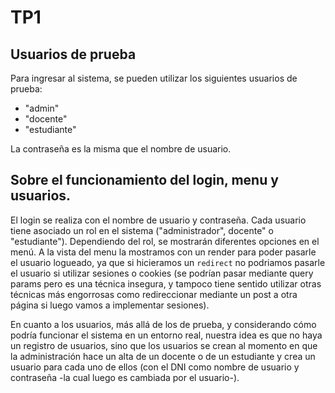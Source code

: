 # TP1

## Usuarios de prueba

Para ingresar al sistema, se pueden utilizar los siguientes usuarios de prueba:

- "admin"
- "docente"
- "estudiante"

La contraseña es la misma que el nombre de usuario.

## Sobre el funcionamiento del login, menu y usuarios.

El login se realiza con el nombre de usuario y contraseña. Cada usuario tiene asociado un rol en el sistema ("administrador", docente" o "estudiante"). Dependiendo del rol, se mostrarán diferentes opciones en el menú.
A la vista del menu la mostramos con un render para poder pasarle el usuario logueado, ya que si hicieramos un `redirect` no podriamos pasarle el usuario si utilizar sesiones o cookies (se podrían pasar mediante query params pero es una técnica insegura, y tampoco tiene sentido utilizar otras técnicas más engorrosas como redireccionar mediante un post a otra página si luego vamos a implementar sesiones).

En cuanto a los usuarios, más allá de los de prueba, y considerando cómo podría funcionar el sistema en un entorno real, nuestra idea es que no haya un registro de usuarios, sino que los usuarios se crean al momento en que la administración hace un alta de un docente o de un estudiante y crea un usuario para cada uno de ellos (con el DNI como nombre de usuario y contraseña -la cual luego es cambiada por el usuario-).
